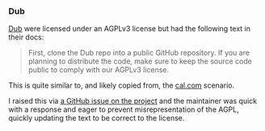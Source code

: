 ### Dub

[Dub](https://github.com/dubinc/dub) were licensed under an AGPLv3 license but had the following text in their docs:

> First, clone the Dub repo into a public GitHub repository. If you are planning to distribute the code, make sure to keep the source code public to comply with our AGPLv3 license.

This is quite similar to, and likely copied from, the [cal.com](../cases/cal-com.md) scenario.

I raised this via [a GitHub issue on the project](https://github.com/dubinc/dub/issues/1015) and the maintainer was quick with a response and eager to prevent misrepresentation of the AGPL, quickly updating the text to be correct to the license.